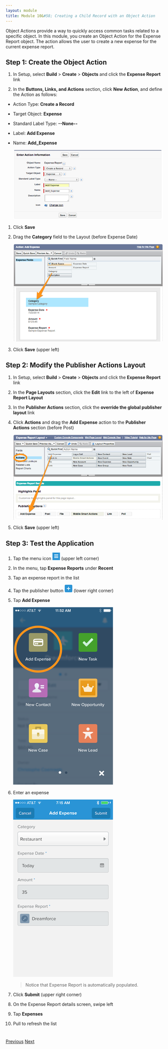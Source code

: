 ```yaml
---
layout: module
title: Module 10&#58; Creating a Child Record with an Object Action
---
```

Object Actions provide a way to quickly access common tasks related to a specific object. In this module, 
you create an Object Action for the Expense Report object. The action allows the user to create a new 
expense for the current expense report.

## Step 1: Create the Object Action

1. In Setup, select **Build** > **Create** > **Objects** and click the **Expense Report** link

1. In the **Buttons, Links, and Actions** section, click **New Action**, and define the Action as follows:
  - Action Type: **Create a Record**
  - Target Object: **Expense**
  - Standard Label Type: **--None--**
  - Label: **Add Expense**
  - Name: **Add_Expense**

    ![](images/object_action.png) 

1. Click **Save**

1. Drag the **Category** field to the Layout (before Expense Date)
 
    ![](images/object_action_layout.png) 

1. Click **Save** (upper left) 

## Step 2: Modify the Publisher Actions Layout

1. In Setup, select **Build** > **Create** > **Objects** and click the **Expense Report** link

1. In the **Page Layouts** section, click the **Edit** link to the left of **Expense Report Layout**

1. In the **Publisher Actions** section, click the **override the global publisher layout** link

1. Click **Actions** and drag the **Add Expense** action to the **Publisher Actions** section (before Post)

    ![](images/object_publisher_actions.png) 

1. Click **Save** (upper left)

## Step 3: Test the Application

1. Tap the menu icon ![](images/hamburger.png) (upper left corner)
 
1. In the menu, tap **Expense Reports** under **Recent**

1. Tap an expense report in the list

1. Tap the publisher button ![](images/publisher_button.png) (lower right corner)

1. Tap **Add Expense**

    ![](images/s1_object_publisher_add.png) 

1. Enter an expense

    ![](images/s1_add_expense.png) 

    > Notice that Expense Report is automatically populated.   

1. Click **Submit** (upper right corner)

1. On the Expense Report details screen, swipe left

1. Tap **Expenses**

1. Pull to refresh the list
 

<div class="row" style="margin-top:40px;">
<div class="col-sm-12">
<a href="related-objects.html" class="btn btn-default"><i class="glyphicon glyphicon-chevron-left"></i> Previous</a>
<a href="object-action-update-record.html" class="btn btn-default pull-right">Next <i class="glyphicon glyphicon-chevron-right"></i></a>
</div>
</div>
